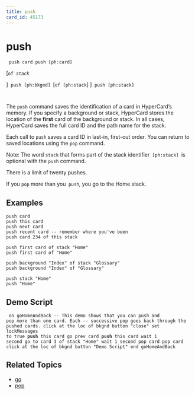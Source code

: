 ```yaml
---
title: push
card_id: 45173
---
```


# push

<code><pre>
push card
push [ph:card]
</pre></code>

[<code>of <i>stack
</pre></code>

</i> ]<code> push [ph:bkgnd] </code>[<code>of [ph:stack</code>] ]<code> push [ph:stack]

</code>The <code>push</code> command saves the identification of a card in HyperCard’s memory. If you specify a background or stack, HyperCard stores the location of the <b>first</b> card of the background or stack.  In all cases, HyperCard saves the full card ID and the path name for the stack. 

Each call to <code>push</code> saves a card ID in last-in, first-out order. You can return to saved locations using the <code>pop</code> command.

Note: The word <code>stack</code> that forms part of the stack identifier<code> [ph:stack] </code>is optional with the <code>push</code> command.

There is a limit of twenty pushes.

If you <code>pop</code> more than you<code> push</code>, you go to the Home stack. 


## Examples

```
push card
push this card
push next card
push recent card -- remember where you've been
push card 234 of this stack

push first card of stack "Home"
push first card of "Home"

push background "Index" of stack "Glossary"
push background "Index" of "Glossary"

push stack "Home"
push "Home"
```

## Demo Script

<code><pre>
on goHomeAndBack
  -- This demo shows that you can push and pop more than one card. Each
  -- successive pop goes back through the pushed cards.
  click at the loc of bkgnd button "close"
  set lockMessages to true
  <b>push</b> this card
  go prev card
  <b>push</b> this card
  wait 1 second
  go to card 3 of stack "Home"
  wait 1 second
  pop card
  pop card
  click at the loc of bkgnd button "Demo Script"
end goHomeAndBack
</pre></code>

## Related Topics

* [go](/HyperTalkReference/commands/go)
* [pop](/HyperTalkReference/commands/pop)
